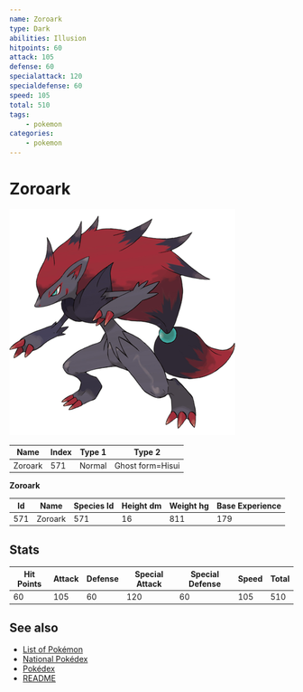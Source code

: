```yaml
---
name: Zoroark
type: Dark
abilities: Illusion
hitpoints: 60
attack: 105
defense: 60
specialattack: 120
specialdefense: 60
speed: 105
total: 510
tags:
    - pokemon
categories:
    - pokemon
---
```


# Zoroark


![Zoroark](images/571.png)

| **Name** | **Index** | **Type 1** | **Type 2** |
|----|----|----|----|
| Zoroark | 571 | Normal | Ghost form=Hisui  |

**Zoroark** 




| **Id** | **Name** | **Species Id** | **Height dm** | **Weight hg** | **Base Experience** |
|--------|----------|----------------|------------|------------|---------------------|
| 571 | Zoroark | 571 | 16 | 811 | 179 |



## Stats

| **Hit Points** | **Attack** | **Defense** | **Special Attack** | **Special Defense** | **Speed** | **Total** |
|----------------|------------|-------------|--------------------|---------------------|-----------|-----------|
| 60 | 105 | 60 | 120 | 60 | 105 | 510 |

## See also

- [List of Pokémon](../pokemon.md)
- [National Pokédex](../national_pokedex.md)
- [Pokédex](../pokedex.md)
- [README](../README.md)
